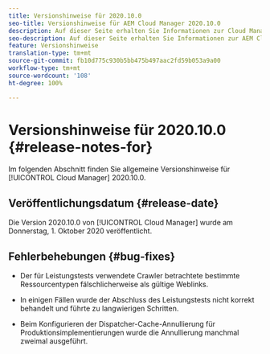 ```yaml
---
title: Versionshinweise für 2020.10.0
seo-title: Versionshinweise für AEM Cloud Manager 2020.10.0
description: Auf dieser Seite erhalten Sie Informationen zur Cloud Manager-Version 2020.10.0.
seo-description: Auf dieser Seite erhalten Sie Informationen zur AEM Cloud Manager-Version 2020.10.0.
feature: Versionshinweise
translation-type: tm+mt
source-git-commit: fb10d775c930b5bb475b497aac2fd59b053a9a00
workflow-type: tm+mt
source-wordcount: '108'
ht-degree: 100%

---
```


# Versionshinweise für 2020.10.0 {#release-notes-for}

Im folgenden Abschnitt finden Sie allgemeine Versionshinweise für [!UICONTROL Cloud Manager] 2020.10.0.

## Veröffentlichungsdatum {#release-date}

Die Version 2020.10.0 von [!UICONTROL Cloud Manager] wurde am Donnerstag, 1. Oktober 2020 veröffentlicht.

## Fehlerbehebungen {#bug-fixes}

* Der für Leistungstests verwendete Crawler betrachtete bestimmte Ressourcentypen fälschlicherweise als gültige Weblinks.

* In einigen Fällen wurde der Abschluss des Leistungstests nicht korrekt behandelt und führte zu langwierigen Schritten.

* Beim Konfigurieren der Dispatcher-Cache-Annullierung für Produktionsimplementierungen wurde die Annullierung manchmal zweimal ausgeführt.